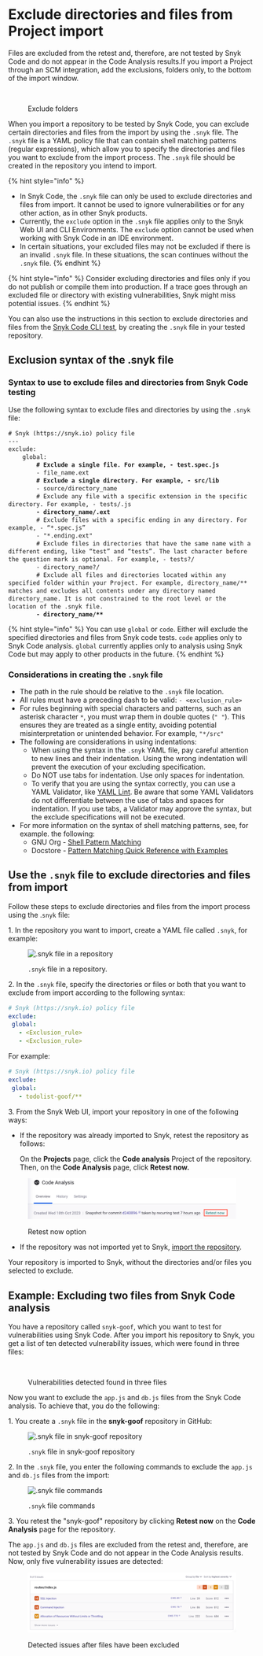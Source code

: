 # Exclude directories and files from Project import

Files are excluded from the retest and, therefore, are not tested by Snyk Code and do not appear in the Code Analysis results.If you import a Project through an SCM integration, add the exclusions, folders only, to the bottom of the import window.

<figure><img src="https://lh7-us.googleusercontent.com/stHVnzk1ZuP6oUm0zAImt0zROcajuZMm5iB4qX7vTbHkjPWklSgD9NxUdZ6UGgT1kV-dBjrcLyOp0SP1CqFzbNuq9S7qgl4cOD6T9UwuWlEk5SWVHUiHRlO-KfAyq_UppnGNvE67p7ZsSwuWok0_2RM" alt=""><figcaption><p>Exclude folders</p></figcaption></figure>

When you import a repository to be tested by Snyk Code, you can exclude certain directories and files from the import by using the `.snyk` file. The `.snyk` file is a YAML policy file that can contain shell matching patterns (regular expressions), which allow you to specify the directories and files you want to exclude from the import process. The `.snyk` file should be created in the repository you intend to import.

{% hint style="info" %}
* In Snyk Code, the `.snyk` file can only be used to exclude directories and files from import. It cannot be used to ignore vulnerabilities or for any other action, as in other Snyk products.
* Currently, the `exclude` option in the `.snyk` file applies only to the Snyk Web UI and CLI Environments. The `exclude` option cannot be used when working with Snyk Code in an IDE environment.
* In certain situations, your excluded files may not be excluded if there is an invalid `.snyk` file. In these situations, the scan continues without the `.snyk` file.
{% endhint %}

{% hint style="info" %}
Consider excluding directories and files only if you do not publish or compile them into production. If a trace goes through an excluded file or directory with existing vulnerabilities, Snyk might miss potential issues.
{% endhint %}

You can also use the instructions in this section to exclude directories and files from the [Snyk Code CLI test](../../developer-tools/snyk-cli/scan-and-maintain-projects-using-the-cli/snyk-cli-for-snyk-code/scan-source-code-with-snyk-code-using-the-cli.md), by creating the `.snyk` file in your tested repository.

## **Exclusion syntax of the .snyk file**

### Syntax to use to exclude files and directories from Snyk Code testing

Use the following syntax to exclude files and directories by using the `.snyk` file:

<pre class="language-yaml"><code class="lang-yaml"># Snyk (https://snyk.io) policy file
---
exclude:
    global:
<strong>        # Exclude a single file. For example, - test.spec.js
</strong>        - file_name.ext
<strong>        # Exclude a single directory. For example, - src/lib
</strong>        - source/directory_name
        # Exclude any file with a specific extension in the specific directory. For example, - tests/.js
<strong>        - directory_name/.ext
</strong>        # Exclude files with a specific ending in any directory. For example, - “*.spec.js”
        - "*.ending.ext"
        # Exclude files in directories that have the same name with a different ending, like “test” and “tests”. The last character before the question mark is optional. For example, - tests?/
        - directory_name?/
        # Exclude all files and directories located within any specified folder within your Project. For example, directory_name/** matches and excludes all contents under any directory named directory_name. It is not constrained to the root level or the location of the .snyk file.
<strong>        - directory_name/**
</strong></code></pre>

{% hint style="info" %}
You can use `global` or `code`. Either will exclude the specified directories and files from Snyk code tests. `code` applies only to Snyk Code analysis. `global` currently applies only to analysis using Snyk Code but may apply to other products in the future.
{% endhint %}

### **Considerations in creating the `.snyk` file**

* The path in the rule should be relative to the `.snyk` file location.
* All rules must have a preceding dash to be valid: `- <exclusion_rule>`
* For rules beginning with special characters and patterns, such as an asterisk character `*`, you must wrap them in double quotes (`" "`). This ensures they are treated as a single entity, avoiding potential misinterpretation or unintended behavior. For example, `"*/src"`
* The following are considerations in using indentations:
  * When using the syntax in the `.snyk` YAML file, pay careful attention to new lines and their indentation. Using the wrong indentation will prevent the execution of your excluding specification.
  * Do NOT use tabs for indentation. Use only spaces for indentation.
  * To verify that you are using the syntax correctly, you can use a YAML Validator, like [YAML Lint](http://www.yamllint.com/). Be aware that some YAML Validators do not differentiate between the use of tabs and spaces for indentation. If you use tabs, a Validator may approve the syntax, but the exclude specifications will not be executed.
* For more information on the syntax of shell matching patterns, see, for example. the following:
  * GNU Org - [Shell Pattern Matching](https://www.gnu.org/software/findutils/manual/html_node/find_html/Shell-Pattern-Matching.html)
  * Docstore - [Pattern Matching Quick Reference with Examples](https://docstore.mik.ua/orelly/unix/upt/ch26_10.htm)

## **Use the `.snyk` file to exclude directories and files from import**

Follow these steps to exclude directories and files from the import process using the .`snyk` file:

1\. In the repository you want to import, create a YAML file called `.snyk`, for example:

<figure><img src="../../.gitbook/assets/Snyk Code - Exlude from Import - .snyk file creation - 2.png" alt=".snyk file in a repository"><figcaption><p><code>.snyk</code> file in a repository.</p></figcaption></figure>

2\. In the `.snyk` file, specify the directories or files or both that you want to exclude from import according to the following syntax:

```yaml
# Snyk (https://snyk.io) policy file
exclude:
 global:
   - <Exclusion_rule>
   - <Exclusion_rule>
```

For example:

```yaml
# Snyk (https://snyk.io) policy file
exclude:
 global:
   - todolist-goof/** 
```

3\. From the Snyk Web UI, import your repository in one of the following ways:

*   If the repository was already imported to Snyk, retest the repository as follows:

    On the **Projects** page, click the **Code analysis** Project of the repository. Then, on the **Code Analysis** page, click **Retest now.**

<figure><img src="../../.gitbook/assets/code_analysis_retest_now.png" alt="Clicking the retest now option"><figcaption><p>Retest now option</p></figcaption></figure>

* If the repository was not imported yet to Snyk, [import the repository](../snyk-code/import-project-with-snyk-code.md).

Your repository is imported to Snyk, without the directories and/or files you selected to exclude.

## **Example**: **Excluding two files from Snyk Code analysis**

You have a repository called `snyk-goof`, which you want to test for vulnerabilities using Snyk Code. After you import his repository to Snyk, you get a list of ten detected vulnerability issues, which were found in three files:

<figure><img src="../../.gitbook/assets/Snyk Code - Exlude from Import - Example - Before Exclude.png" alt=""><figcaption><p>Vulnerabilities detected found in three files</p></figcaption></figure>

Now you want to exclude the `app.js` and `db.js` files from the Snyk Code analysis. To achieve that, you do the following:

1\. You create a `.snyk` file in the **snyk-goof** repository in GitHub:

<figure><img src="../../.gitbook/assets/Snyk Code - Exlude from Import - Example - .snyk file creation.png" alt=".snyk file in snyk-goof repository"><figcaption><p><code>.snyk</code> file in snyk-goof repository</p></figcaption></figure>

2\. In the `.snyk` file, you enter the following commands to exclude the `app.js` and `db.js` files from the import:

<figure><img src="../../.gitbook/assets/Snyk Code - Exlude from Import - Example - Command.png" alt=".snyk file commands"><figcaption><p><code>.snyk</code> file commands</p></figcaption></figure>

3\. You retest the "snyk-goof" repository by clicking **Retest now** on the **Code Analysis** page for the repository.

The `app.js` and `db.js` files are excluded from the retest and, therefore, are not tested by Snyk Code and do not appear in the Code Analysis results. Now, only five vulnerability issues are detected:

<figure><img src="../../.gitbook/assets/image (545) (1) (1).png" alt="Example of issues detected in files after excluding"><figcaption><p>Detected issues after files have been excluded</p></figcaption></figure>
